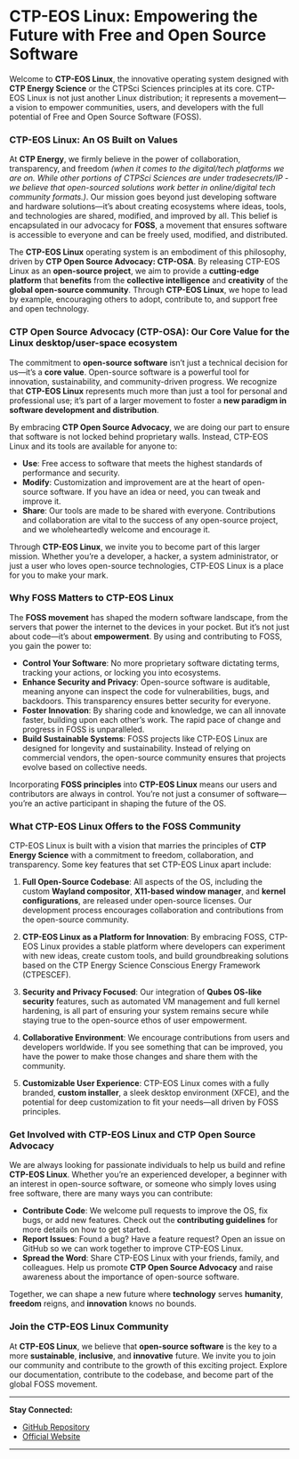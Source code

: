 # CTP-EOS Linux: Empowering the Future with Free and Open Source Software

Welcome to **CTP-EOS Linux**, the innovative operating system designed with **CTP Energy Science** or the CTPSci Sciences principles at its core. CTP-EOS Linux is not just another Linux distribution; it represents a movement—a vision to empower communities, users, and developers with the full potential of Free and Open Source Software (FOSS).

### **CTP-EOS Linux: An OS Built on Values**

At **CTP Energy**, we firmly believe in the power of collaboration, transparency, and freedom *(when it comes to the digital/tech platforms we are on. While other portions of CTPSci Sciences are under tradesecrets/IP - we believe that open-sourced solutions work better in online/digital tech community formats.)*. Our mission goes beyond just developing software and hardware solutions—it’s about creating ecosystems where ideas, tools, and technologies are shared, modified, and improved by all. This belief is encapsulated in our advocacy for **FOSS**, a movement that ensures software is accessible to everyone and can be freely used, modified, and distributed.

The **CTP-EOS Linux** operating system is an embodiment of this philosophy, driven by **CTP Open Source Advocacy: CTP-OSA**. By releasing CTP-EOS Linux as an **open-source project**, we aim to provide a **cutting-edge platform** that **benefits** from the **collective intelligence** and **creativity** of the **global open-source community**. Through **CTP-EOS Linux**, we hope to lead by example, encouraging others to adopt, contribute to, and support free and open technology.

### **CTP Open Source Advocacy (CTP-OSA): Our Core Value for the Linux desktop/user-space ecosystem**

The commitment to **open-source software** isn’t just a technical decision for us—it’s a **core value**. Open-source software is a powerful tool for innovation, sustainability, and community-driven progress. We recognize that **CTP-EOS Linux** represents much more than just a tool for personal and professional use; it’s part of a larger movement to foster a **new paradigm in software development and distribution**.

By embracing **CTP Open Source Advocacy**, we are doing our part to ensure that software is not locked behind proprietary walls. Instead, CTP-EOS Linux and its tools are available for anyone to:

* **Use**: Free access to software that meets the highest standards of performance and security.
* **Modify**: Customization and improvement are at the heart of open-source software. If you have an idea or need, you can tweak and improve it.
* **Share**: Our tools are made to be shared with everyone. Contributions and collaboration are vital to the success of any open-source project, and we wholeheartedly welcome and encourage it.

Through **CTP-EOS Linux**, we invite you to become part of this larger mission. Whether you’re a developer, a hacker, a system administrator, or just a user who loves open-source technologies, CTP-EOS Linux is a place for you to make your mark.

### **Why FOSS Matters to CTP-EOS Linux**

The **FOSS movement** has shaped the modern software landscape, from the servers that power the internet to the devices in your pocket. But it’s not just about code—it’s about **empowerment**. By using and contributing to FOSS, you gain the power to:

* **Control Your Software**: No more proprietary software dictating terms, tracking your actions, or locking you into ecosystems.
* **Enhance Security and Privacy**: Open-source software is auditable, meaning anyone can inspect the code for vulnerabilities, bugs, and backdoors. This transparency ensures better security for everyone.
* **Foster Innovation**: By sharing code and knowledge, we can all innovate faster, building upon each other’s work. The rapid pace of change and progress in FOSS is unparalleled.
* **Build Sustainable Systems**: FOSS projects like CTP-EOS Linux are designed for longevity and sustainability. Instead of relying on commercial vendors, the open-source community ensures that projects evolve based on collective needs.

Incorporating **FOSS principles** into **CTP-EOS Linux** means our users and contributors are always in control. You’re not just a consumer of software—you’re an active participant in shaping the future of the OS.

### **What CTP-EOS Linux Offers to the FOSS Community**

CTP-EOS Linux is built with a vision that marries the principles of **CTP Energy Science** with a commitment to freedom, collaboration, and transparency. Some key features that set CTP-EOS Linux apart include:

1. **Full Open-Source Codebase**: All aspects of the OS, including the custom **Wayland compositor**, **X11-based window manager**, and **kernel configurations**, are released under open-source licenses. Our development process encourages collaboration and contributions from the open-source community.

2. **CTP-EOS Linux as a Platform for Innovation**: By embracing FOSS, CTP-EOS Linux provides a stable platform where developers can experiment with new ideas, create custom tools, and build groundbreaking solutions based on the CTP Energy Science Conscious Energy Framework (CTPESCEF).

3. **Security and Privacy Focused**: Our integration of **Qubes OS-like security** features, such as automated VM management and full kernel hardening, is all part of ensuring your system remains secure while staying true to the open-source ethos of user empowerment.

4. **Collaborative Environment**: We encourage contributions from users and developers worldwide. If you see something that can be improved, you have the power to make those changes and share them with the community.

5. **Customizable User Experience**: CTP-EOS Linux comes with a fully branded, **custom installer**, a sleek desktop environment (XFCE), and the potential for deep customization to fit your needs—all driven by FOSS principles.

### **Get Involved with CTP-EOS Linux and CTP Open Source Advocacy**

We are always looking for passionate individuals to help us build and refine **CTP-EOS Linux**. Whether you’re an experienced developer, a beginner with an interest in open-source software, or someone who simply loves using free software, there are many ways you can contribute:

* **Contribute Code**: We welcome pull requests to improve the OS, fix bugs, or add new features. Check out the **contributing guidelines** for more details on how to get started.
* **Report Issues**: Found a bug? Have a feature request? Open an issue on GitHub so we can work together to improve CTP-EOS Linux.
* **Spread the Word**: Share CTP-EOS Linux with your friends, family, and colleagues. Help us promote **CTP Open Source Advocacy** and raise awareness about the importance of open-source software.

Together, we can shape a new future where **technology** serves **humanity**, **freedom** reigns, and **innovation** knows no bounds.

### **Join the CTP-EOS Linux Community**

At **CTP-EOS Linux**, we believe that **open-source software** is the key to a more **sustainable**, **inclusive**, and **innovative** future. We invite you to join our community and contribute to the growth of this exciting project. Explore our documentation, contribute to the codebase, and become part of the global FOSS movement.

---

**Stay Connected:**

* [GitHub Repository](https://github.com/ctp-eos)
* [Official Website](https://www.ctp-eos.org)
<!-- [Community Forum](https://forum.ctp-eos.com)
[Donate to CTP Open Source Advocacy](https://www.ctp-eos.com/donate) -->

---


